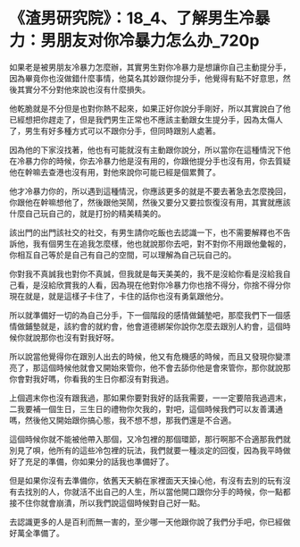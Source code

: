 # 《渣男研究院》：18_4、了解男生冷暴力：男朋友对你冷暴力怎么办_720p

如果老是被男朋友冷暴力怎麼辦，其實男生對你冷暴力是想讓你自己主動提分手，因為畢竟你也沒做錯什麼事情，他莫名其妙跟你提分手，他覺得有點不好意思，然後其實分不分對他來說也沒有什麼損失。

他乾脆就是不分但是也對你熱不起來，如果正好你說分手剛好，所以其實說白了他已經想把你趕走了，但是我們男生正常也不應該主動跟女生提分手，因為太傷人了，男生有好多種方式可以不跟你分手，但同時跟別人處著。

因為他的下家沒找著，他也有可能就沒有主動跟你說分，所以當你在這種情況下他在冷暴力你的時候，你去冷暴力他是沒有用的，你跟他提分手也沒有用，你去質疑他在幹嘛去查港也沒有用，對他來說你可能已經是個累贅了。

他才冷暴力你的，所以遇到這種情況，你應該更多的就是不要去著急去怎麼挽回，你跟他在幹嘛想他了，然後跟他哭鬧，然後又要分又要拉恢復沒有用，其實就應該什麼自己玩自己的，就是打扮的精美精美的。

該出門的出門該社交的社交，有男生請你吃飯也去認識一下，也不需要解釋也不告訴他，我有個男生在追我怎麼樣，他也就說那你去吧，對不對你不用跟他彙報的，你相互自己等於是自己有自己的空間，可以理解為自己玩自己的。

你對我不真誠我也對你不真誠，但我就是每天美美的，我不是沒給你看是沒給我自己看，是沒給欣賞我的人看，因為現在他對你冷暴力你也捨不得分，你捨不得分你現在就是，就是這樣子卡住了，卡住的話你也沒有勇氣跟他分。

所以就準備好一切的為自己分手，下一個階段的感情做鋪墊吧，那麼我們下一個感情做鋪墊就是，該約會的就約會，他會道德綁架你說你怎麼去跟別人約會，這個時候你就說那你也沒有對我好呀。

所以說當他覺得你在跟別人出去的時候，他又有危機感的時候，而且又發現你變漂亮了，那這個時候他就會又開始來管你，他不會去舔你他是會來管你，那你就說那你會對我好嗎，你看我的生日你都沒有對我過。

上個週末你也沒有跟我過，那如果你要對我好的話我需要，一一定要陪我過週末，二我要補一個生日，三生日的禮物你欠我的，對吧，這個時候我們可以友善溝通嗎，然後他又開始跟你搞心態，我不想不想，那我們還是不合適。

這個時候你就不能被他帶入那個，又冷包裡的那個環節，那行啊那不合適那我們就別見了唄，他所有的這些冷包裡的玩法，我們就要一種淡定的回復，因為我平時做好了充足的準備，你如果分的話我也準備好了。

但是如果你沒有去準備你，依舊天天躺在家裡面天天操心他，有沒有去別的玩有沒有去找別的人，你就活不出自己的人生，所以當他開口跟你分手的時候，你一點都接不住你就會崩潰，所以我們說這個時候對自己好一點。

去認識更多的人是百利而無一害的，至少哪一天他跟你說了我們分手吧，你已經做好萬全準備了。